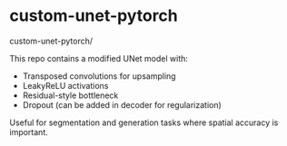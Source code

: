 # custom-unet-pytorch

custom-unet-pytorch/

This repo contains a modified UNet model with:

- Transposed convolutions for upsampling
- LeakyReLU activations
- Residual-style bottleneck
- Dropout (can be added in decoder for regularization)

Useful for segmentation and generation tasks where spatial accuracy is important.
